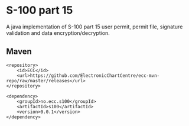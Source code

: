#  S-100 part 15

A java implementation of S-100 part 15 user permit, permit file, signature validation and data encryption/decryption.

## Maven

```
<repository>
    <id>ECC</id>
    <url>https://github.com/ElectronicChartCentre/ecc-mvn-repo/raw/master/releases</url>
</repository>

<dependency>
    <groupId>no.ecc.s100</groupId>
    <artifactId>s100</artifactId>
    <version>0.0.1</version>
</dependency>
```
